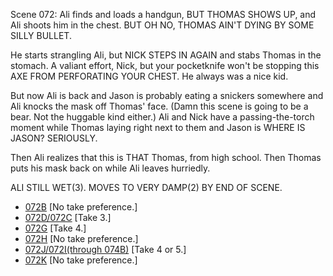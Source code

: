 Scene 072: Ali finds and loads a handgun, BUT THOMAS SHOWS UP, and Ali shoots him in the chest. BUT OH NO, THOMAS AIN'T DYING BY SOME SILLY BULLET. 

He starts strangling Ali, but NICK STEPS IN AGAIN and stabs Thomas in the stomach. A valiant effort, Nick, but your pocketknife won't be stopping this AXE FROM PERFORATING YOUR CHEST. He always was a nice kid.

But now Ali is back and Jason is probably eating a snickers somewhere and Ali knocks the mask off Thomas' face. (Damn this scene is going to be a bear. Not the huggable kind either.) Ali and Nick have a passing-the-torch moment while Thomas laying right next to them and Jason is WHERE IS JASON? SERIOUSLY.

Then Ali realizes that this is THAT Thomas, from high school. Then Thomas puts his mask back on while Ali leaves hurriedly.

ALI STILL WET(3). MOVES TO VERY DAMP(2) BY END OF SCENE.

* [072B](072B.md) [No take preference.]
* [072D/072C](072D-072C--Take03--.md) [Take 3.]
* [072G](072G--Take04--.md) [Take 4.]
* [072H](072H--NoPref.--.md) [No take preference.]
* [072J/072I(through 074B)](072J-072I-074B--Take04-05--.md) [Take 4 or 5.]
* [072K](072K--NoPref.--.md) [No take preference.]
